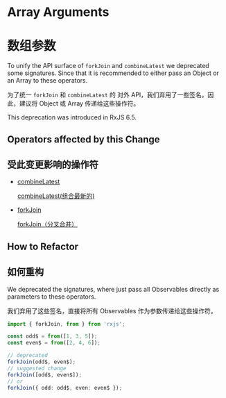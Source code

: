 # Array Arguments

# 数组参数

To unify the API surface of `forkJoin` and `combineLatest` we deprecated some signatures. Since that it is recommended to either pass an Object or an Array to these operators.

为了统一 `forkJoin` 和 `combineLatest` 的 对外 API，我们弃用了一些签名。因此，建议将 Object 或 Array 传递给这些操作符。

<div class="alert is-important">
    <span>
        This deprecation was introduced in RxJS 6.5.
    </span>
</div>

## Operators affected by this Change

## 受此变更影响的操作符

- [combineLatest](/api/index/function/combineLatest)

  [combineLatest(组合最新的)](/api/index/function/combineLatest)

- [forkJoin](/api/index/function/forkJoin)

  [forkJoin（分叉合并）](/api/index/function/forkJoin)

## How to Refactor

## 如何重构

We deprecated the signatures, where just pass all Observables directly as parameters to these operators.

我们弃用了这些签名，直接将所有 Observables 作为参数传递给这些操作符。

```ts
import { forkJoin, from } from 'rxjs';

const odd$ = from([1, 3, 5]);
const even$ = from([2, 4, 6]);

// deprecated
forkJoin(odd$, even$);
// suggested change
forkJoin([odd$, even$]);
// or
forkJoin({ odd: odd$, even: even$ });
```
